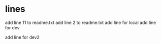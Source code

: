 # lines
add line 11 to readme.txt
add line 2  to readme.txt
add line for local
add line for dev

add line for dev2


